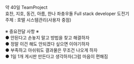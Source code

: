 약 40일 TeamProject  <br>
효찬, 지호, 동건, 아름, 한나 좌충우돌 Full stack developer 도전기 <br>
주제 : 호텔 시스템관리(사용자 중점) <br>
<br>
※ 중요전달 사항 ※ <br>
  ● 안된다고 손놓지 말고 방법을 찾고 해결하자 <br>
  ● 정말 이건 해도 안되겠다 싶으면 이야기하자 <br>
  ● 부족하고 아쉬워도 결과물은 무조건 나오게 하자 <br>
  ● 1일 1개 게시판 만든다고 생각하자(그럼 마음이 편해짐 <br>
